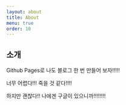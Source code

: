 ```yaml
---
layout: about
title: About
menu: true
order: 10
---
```


## 소개

Github Pages로 나도 블로그 한 번 만들어 보자!!!!!

너무 어렵다!!! 죽을 것 같다!!!!

하지만 괜찮다!! 나에겐 구글이 있으니까!!!!!!!!

